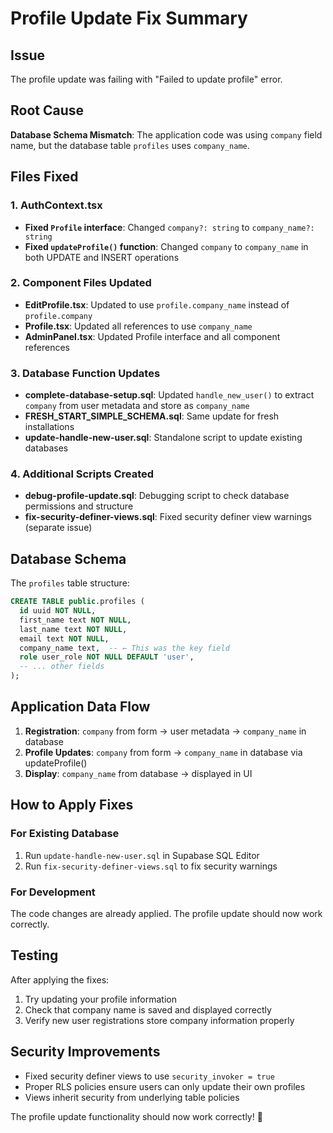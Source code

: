 # Profile Update Fix Summary

## Issue
The profile update was failing with "Failed to update profile" error.

## Root Cause
**Database Schema Mismatch**: The application code was using `company` field name, but the database table `profiles` uses `company_name`.

## Files Fixed

### 1. AuthContext.tsx
- **Fixed `Profile` interface**: Changed `company?: string` to `company_name?: string`
- **Fixed `updateProfile()` function**: Changed `company` to `company_name` in both UPDATE and INSERT operations

### 2. Component Files Updated
- **EditProfile.tsx**: Updated to use `profile.company_name` instead of `profile.company`
- **Profile.tsx**: Updated all references to use `company_name`
- **AdminPanel.tsx**: Updated Profile interface and all component references

### 3. Database Function Updates
- **complete-database-setup.sql**: Updated `handle_new_user()` to extract `company` from user metadata and store as `company_name`
- **FRESH_START_SIMPLE_SCHEMA.sql**: Same update for fresh installations
- **update-handle-new-user.sql**: Standalone script to update existing databases

### 4. Additional Scripts Created
- **debug-profile-update.sql**: Debugging script to check database permissions and structure
- **fix-security-definer-views.sql**: Fixed security definer view warnings (separate issue)

## Database Schema
The `profiles` table structure:
```sql
CREATE TABLE public.profiles (
  id uuid NOT NULL,
  first_name text NOT NULL,
  last_name text NOT NULL,
  email text NOT NULL,
  company_name text,  -- ← This was the key field
  role user_role NOT NULL DEFAULT 'user',
  -- ... other fields
);
```

## Application Data Flow
1. **Registration**: `company` from form → user metadata → `company_name` in database
2. **Profile Updates**: `company` from form → `company_name` in database via updateProfile()
3. **Display**: `company_name` from database → displayed in UI

## How to Apply Fixes

### For Existing Database
1. Run `update-handle-new-user.sql` in Supabase SQL Editor
2. Run `fix-security-definer-views.sql` to fix security warnings

### For Development
The code changes are already applied. The profile update should now work correctly.

## Testing
After applying the fixes:
1. Try updating your profile information
2. Check that company name is saved and displayed correctly
3. Verify new user registrations store company information properly

## Security Improvements
- Fixed security definer views to use `security_invoker = true`
- Proper RLS policies ensure users can only update their own profiles
- Views inherit security from underlying table policies

The profile update functionality should now work correctly! 🎉
